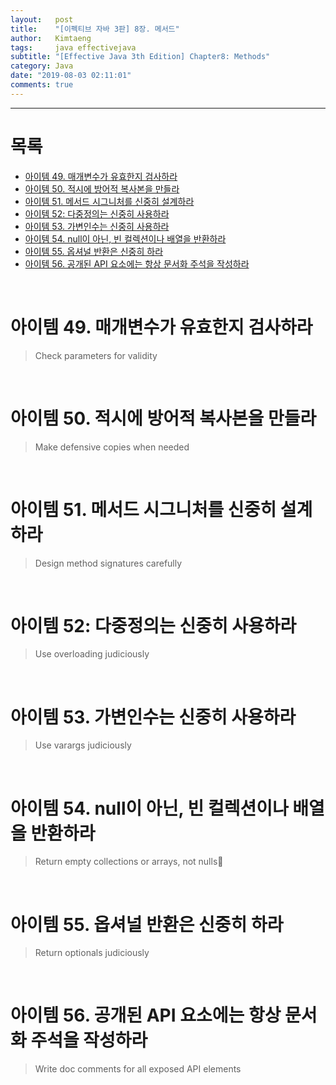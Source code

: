 ```yaml
---
layout:   post
title:    "[이펙티브 자바 3판] 8장. 메서드"
author:   Kimtaeng
tags: 	  java effectivejava
subtitle: "[Effective Java 3th Edition] Chapter8: Methods"
category: Java
date: "2019-08-03 02:11:01"
comments: true
---
```


<hr/>

# 목록

- <a href="#아이템-49-매개변수가-유효한지-검사하라">아이템 49. 매개변수가 유효한지 검사하라</a>
- <a href="#아이템-50-적시에-방어적-복사본을-만들라">아이템 50. 적시에 방어적 복사본을 만들라</a>
- <a href="#아이템-51-메서드-시그니처를-신중히-설계하라">아이템 51. 메서드 시그니처를 신중히 설계하라</a>
- <a href="#아이템-52-다중정의는-신중히-사용하라">아이템 52: 다중정의는 신중히 사용하라</a>
- <a href="#아이템-53-가변인수는-신중히-사용하라">아이템 53. 가변인수는 신중히 사용하라</a>
- <a href="#아이템-54-null이-아닌-빈-컬렉션이나-배열을-반환하라">아이템 54. null이 아닌, 빈 컬렉션이나 배열을 반환하라</a>
- <a href="#아이템-55-옵셔널-반환은-신중히-하라">아이템 55. 옵셔널 반환은 신중히 하라</a>
- <a href="#아이템-56-공개된-api-요소에는-항상-문서화-주석을-작성하라">아이템 56. 공개된 API 요소에는 항상 문서화 주석을 작성하라</a>

<br/>


# 아이템 49. 매개변수가 유효한지 검사하라
> Check parameters for validity

<br/>

# 아이템 50. 적시에 방어적 복사본을 만들라
> Make defensive copies when needed

<br/>

# 아이템 51. 메서드 시그니처를 신중히 설계하라
> Design method signatures carefully

<br/>

# 아이템 52: 다중정의는 신중히 사용하라
> Use overloading judiciously

<br/>

# 아이템 53. 가변인수는 신중히 사용하라
> Use varargs judiciously

<br/>

# 아이템 54. null이 아닌, 빈 컬렉션이나 배열을 반환하라
> Return empty collections or arrays, not nulls

<br/>

# 아이템 55. 옵셔널 반환은 신중히 하라
> Return optionals judiciously

<br/>

# 아이템 56. 공개된 API 요소에는 항상 문서화 주석을 작성하라
> Write doc comments for all exposed API elements